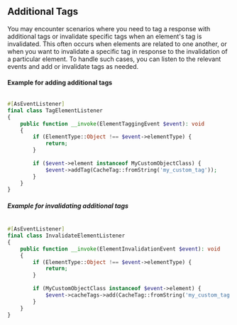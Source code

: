 ## Additional Tags

You may encounter scenarios where you need to tag a response with additional tags or invalidate specific tags when an element's tag is invalidated.
This often occurs when elements are related to one another, or when you want to invalidate a specific tag in response to the invalidation of a particular element.
To handle such cases, you can listen to the relevant events and add or invalidate tags as needed.

#### Example for adding additional tags

```php

#[AsEventListener]
final class TagElementListener
{
    public function __invoke(ElementTaggingEvent $event): void
    {
        if (ElementType::Object !== $event->elementType) {
            return;
        }
        
        if ($event->element instanceof MyCustomObjectClass) {
            $event->addTag(CacheTag::fromString('my_custom_tag'));
        }
    }
}
```

##### Example for invalidating additional tags

```php

#[AsEventListener]
final class InvalidateElementListener
{
    public function __invoke(ElementInvalidationEvent $event): void
    {
        if (ElementType::Object !== $event->elementType) {
            return;
        }
        
        if (MyCustomObjectClass instanceof $event->element) {
            $event->cacheTags->add(CacheTag::fromString('my_custom_tag'));
        }
    }
}
```
